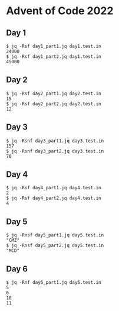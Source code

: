# Advent of Code 2022

## Day 1

```
$ jq -Rsf day1_part1.jq day1.test.in
24000
$ jq -Rsf day1_part2.jq day1.test.in
45000
```

## Day 2

```
$ jq -Rsf day2_part1.jq day2.test.in
15
$ jq -Rsf day2_part2.jq day2.test.in
12
```

## Day 3

```
$ jq -Rsnf day3_part1.jq day3.test.in
157
$ jq -Rsnf day3_part2.jq day3.test.in
70
```

## Day 4

```
$ jq -Rsf day4_part1.jq day4.test.in
2
$ jq -Rsf day4_part2.jq day4.test.in
4
```

## Day 5

```
$ jq -Rnsf day5_part1.jq day5.test.in
"CMZ"
$ jq -Rnsf day5_part2.jq day5.test.in
"MCD"
```

## Day 6

```
$ jq -Rnf day6_part1.jq day6.test.in
5
6
10
11
```
